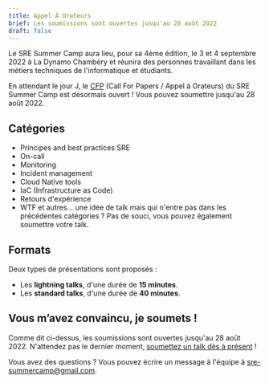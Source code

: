 ```yaml
---
title: Appel À Orateurs
brief: Les soumissions sont ouvertes jusqu'au 28 août 2022
draft: false
---
```

Le SRE Summer Camp aura lieu, pour sa 4ème édition, le 3 et 4 septembre 2022 à La Dynamo Chambéry et réunira des personnes travaillant dans les métiers techniques de l'informatique et étudiants.

En attendant le jour J, le [CFP](https://github.com/sre-france/meetups/issues/new?assignees=&labels=sre-summercamp&template=new-proposal-sre-summercamp.yml) (Call For Papers / Appel à Orateurs) du SRE Summer Camp est désormais ouvert ! Vous pouvez soumettre jusqu'au 28 août 2022.


## Catégories

* Principes and best practices SRE
* On-call
* Monitoring
* Incident management
* Cloud Native tools
* IaC (Infrastructure as Code)
* Retours d'expérience
* WTF et autres... une idée de talk mais qui n'entre pas dans les précédentes catégories ? Pas de souci, vous pouvez également soumettre votre talk.


## Formats

Deux types de présentations sont proposés :

- Les **lightning talks**, d'une durée de **15 minutes**.
- Les **standard talks**, d'une durée de **40 minutes**.


## Vous m’avez convaincu, je soumets !

Comme dit ci-dessus, les soumissions sont ouvertes jusqu'au 28 août 2022. N'attendez pas le dernier moment, [soumettez un talk dès à présent](https://github.com/sre-france/meetups/issues/new?assignees=&labels=sre-summercamp&template=new-proposal-sre-summercamp.yml) !

Vous avez des questions ? Vous pouvez écrire un message à l'équipe à sre-summercamp@gmail.com.
